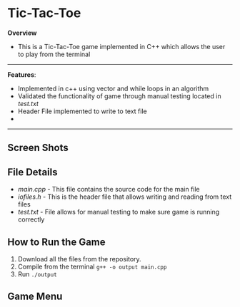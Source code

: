 # Tic-Tac-Toe
**Overview**
- This is a Tic-Tac-Toe game implemented in C++ which allows the user to play from the terminal
----
**Features**:
- Implemented in c++ using vector and while loops in an algorithm
- Validated the functionality of game through manual testing located in *test.txt*
- Header File implemented to write to text file
- 
----

## Screen Shots


## File Details
- *main.cpp* - This file contains the source code for the main file
- *iofiles.h* - This is the header file that allows writing and reading from text files
- *test.txt* - File allows for manual testing to make sure game is running correctly

## How to Run the Game
1. Download all the files from the repository.
2. Compile from the terminal `g++ -o output main.cpp`
3. Run `./output`

## Game Menu





